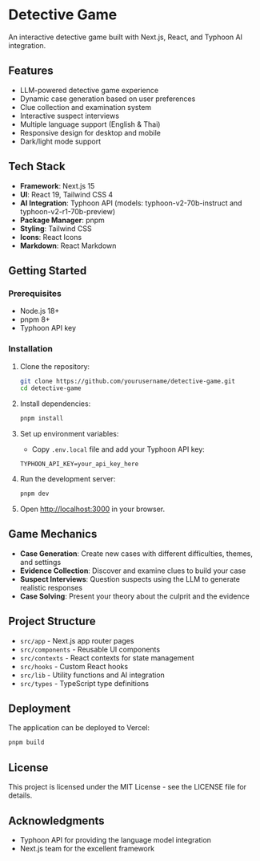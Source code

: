# Detective Game

An interactive detective game built with Next.js, React, and Typhoon AI integration.

## Features

- LLM-powered detective game experience
- Dynamic case generation based on user preferences
- Clue collection and examination system
- Interactive suspect interviews
- Multiple language support (English & Thai)
- Responsive design for desktop and mobile
- Dark/light mode support

## Tech Stack

- **Framework**: Next.js 15
- **UI**: React 19, Tailwind CSS 4
- **AI Integration**: Typhoon API (models: typhoon-v2-70b-instruct and typhoon-v2-r1-70b-preview)
- **Package Manager**: pnpm
- **Styling**: Tailwind CSS
- **Icons**: React Icons
- **Markdown**: React Markdown

## Getting Started

### Prerequisites

- Node.js 18+ 
- pnpm 8+
- Typhoon API key

### Installation

1. Clone the repository:
   ```bash
   git clone https://github.com/yourusername/detective-game.git
   cd detective-game
   ```

2. Install dependencies:
   ```bash
   pnpm install
   ```

3. Set up environment variables:
   - Copy `.env.local` file and add your Typhoon API key:
   ```
   TYPHOON_API_KEY=your_api_key_here
   ```

4. Run the development server:
   ```bash
   pnpm dev
   ```

5. Open [http://localhost:3000](http://localhost:3000) in your browser.

## Game Mechanics

- **Case Generation**: Create new cases with different difficulties, themes, and settings
- **Evidence Collection**: Discover and examine clues to build your case
- **Suspect Interviews**: Question suspects using the LLM to generate realistic responses
- **Case Solving**: Present your theory about the culprit and the evidence

## Project Structure

- `src/app` - Next.js app router pages
- `src/components` - Reusable UI components
- `src/contexts` - React contexts for state management
- `src/hooks` - Custom React hooks
- `src/lib` - Utility functions and AI integration
- `src/types` - TypeScript type definitions

## Deployment

The application can be deployed to Vercel:

```bash
pnpm build
```

## License

This project is licensed under the MIT License - see the LICENSE file for details.

## Acknowledgments

- Typhoon API for providing the language model integration
- Next.js team for the excellent framework
